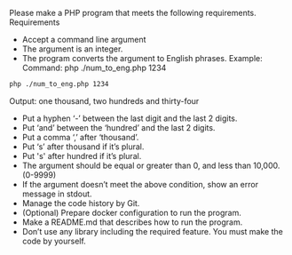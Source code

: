 Please make a PHP program that meets the following requirements.
Requirements
- Accept a command line argument
- The argument is an integer.
- The program converts the argument to English phrases.
Example:
Command: php ./num_to_eng.php 1234
```bash 
php ./num_to_eng.php 1234
```
Output: one thousand, two hundreds and thirty-four
- Put a hyphen ‘-’ between the last digit and the last 2 digits.
- Put ‘and’ between the ‘hundred’ and the last 2 digits.
- Put a comma ‘,’ after ‘thousand’.
- Put ‘s’ after thousand if it’s plural.
- Put 's' after hundred if it’s plural.
- The argument should be equal or greater than 0, and less than 10,000. (0-9999)
- If the argument doesn’t meet the above condition, show an error message in stdout.
- Manage the code history by Git.
- (Optional) Prepare docker configuration to run the program.
- Make a README.md that describes how to run the program.
- Don’t use any library including the required feature. You must make the code by yourself.
